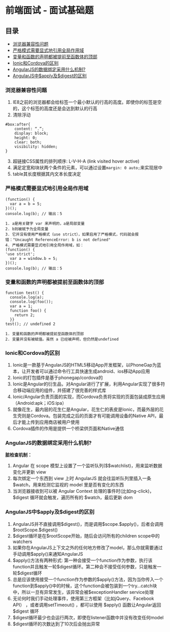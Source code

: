 # 前端面试 - 面试基础题

## 目录
- [浏览器兼容性问题](#浏览器兼容性问题)
- [严格模式需要显式地引用全局作用域](#严格模式需要显式地引用全局作用域)
- [变量和函数的声明都被提前至函数体的顶部](#变量和函数的声明都被提前至函数体的顶部)
- [Ionic和Cordova的区别](#Ionic和Cordova的区别)
- [AngularJS的数据绑定采用什么机制?](#AngularJS的数据绑定采用什么机制?)
- [AngularJS中\$apply及\$digest的区别](#AngularJS中$apply及$digest的区别)

### 浏览器兼容性问题

1. IE8之前的浏览器都会给标签一个最小默认的行高的高度。即使你的标签是空的，这个标签的高度还是会达到默认的行高
2. 清除浮动
```
#box:after{ 
    content: “.”; 
    display: block; 
    height: 0; 
    clear: both; 
    visibility: hidden; 
}
```
3. 超链接CSS属性的排列顺序: L-V-H-A (link visited hover active)
4. 满足定宽和块状两个条件的元素，可以通过设置```margin: 0 auto;```来实现居中
5. table其长度根据其内文本长度决定


### 严格模式需要显式地引用全局作用域

```
(function() {
  var a = b = 5;
})();
console.log(b); // 输出：5

1. a是用关键字 var 来声明的，a是局部变量
2. b则被赋予为全局变量
3. 它并没有使用严格模式（use strict），如果启用了严格模式，代码就会报错："Uncaught ReferenceError: b is not defined"
4. 严格模式需要显式地引用全局作用域，如：
(function() {
'use strict';
  var a = window.b = 5;
})();
console.log(b); // 输出：5
```

### 变量和函数的声明都被提前至函数体的顶部

```
function test() {
  console.log(a);
  console.log(foo());
  var a = 1;
  function foo() {
    return 2;
  }}
test(); // undefined 2

1. 变量和函数的声明都被提前至函数体的顶部
2. 变量并没有被赋值。虽然 a 已经被声明，但仍然是undefined
```

### Ionic和Cordova的区别

1. Ionic是一款基于AngularJS的HTML5移动App开发框架，以PhoneGap为蓝本，让开发者可以通过命令行工具快速生成android、ios移动App应用
2. Ionic的打包插件是基于phonegap/cordova的
3. Ionic是Angular的衍生品，对Angular进行了扩展，利用Angular实现了很多符合移动端应用的组件，并搭建了很完善的样式库
4. Ionic/Angular负责页面的实现，而Cordova负责将实现的页面包装成原生应用（Android:apk；iOS:ipa）
5. 就像花生，最内层的花生仁是Angular，花生仁的表皮是Ionic，而最外层的花生壳则是Cordova。包装完成之后的页面才有可能调用设备的Native API，最后才能上传到应用商店被用户使用
6. Cordova插件的作用是提供一个桥梁供页面和Native通信

### AngularJS的数据绑定采用什么机制?

**脏检查机制：**
1. Angular 在 scope 模型上设置了一个监听队列($$watchlist)，用来监听数据变化并更新 view
2. 每次绑定一个东西到 view 上时 AngularJS 就会往监听队列里插入一条 $watch，用来检测它监视的 model 里是否有变化的东西
3. 当浏览器接收到可以被 Angular Context 处理的事件时(比如ng-click)，$digest 循环就会触发，遍历所有的 $watch，最后更新 dom

### AngularJS中\$apply及\$digest的区别

1. AngularJS并不直接调用\$digest()，而是调用\$scope.\$apply()，后者会调用\$rootScope.\$digest()
2. \$digest循环是在\$rootScope开始，随后会访问所有的children scope中的watchers
3. 如果你在AngularJS上下文之外的任何地方修改了model，那么你就需要通过手动调用\$apply()来通知AngularJS
4. \$apply()方法有两种形式: 第一种会接受一个function作为参数，执行该function并且触发一轮\$digest循环。第二种会不接受任何参数，只是触发一轮\$digest循环
5. 总是应该使用接受一个function作为参数的\$apply()方法，因为当你传入一个function到\$apply()中的时候，这个function会被包装到一个try…catch块中，所以一旦有异常发生，该异常会被\$exceptionHandler service处理
6. 无论何时我们手动处理事件，使用第三方框架（比如jQuery、Facebook API） ，或者调用setTimeout() ，都可以使用 \$apply() 函数让Angular返回 \$digest 循环
7. \$digest循环最少也会运行两次，即使在listener函数中并没有改变任何model
8. \$digest循环的次数达到了10次后会抛出异常

